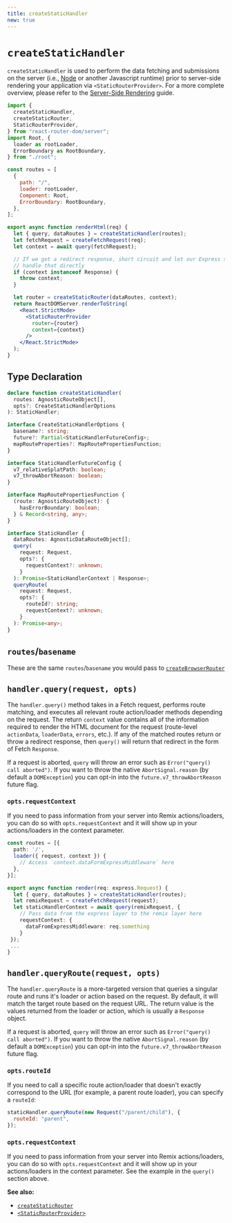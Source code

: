 ```yaml
---
title: createStaticHandler
new: true
---
```


# `createStaticHandler`

`createStaticHandler` is used to perform the data fetching and submissions on the server (i.e., [Node][node] or another Javascript runtime) prior to server-side rendering your application via `<StaticRouterProvider>`. For a more complete overview, please refer to the [Server-Side Rendering][ssr] guide.

```jsx lines=[2,21-23]
import {
  createStaticHandler,
  createStaticRouter,
  StaticRouterProvider,
} from "react-router-dom/server";
import Root, {
  loader as rootLoader,
  ErrorBoundary as RootBoundary,
} from "./root";

const routes = [
  {
    path: "/",
    loader: rootLoader,
    Component: Root,
    ErrorBoundary: RootBoundary,
  },
];

export async function renderHtml(req) {
  let { query, dataRoutes } = createStaticHandler(routes);
  let fetchRequest = createFetchRequest(req);
  let context = await query(fetchRequest);

  // If we got a redirect response, short circuit and let our Express server
  // handle that directly
  if (context instanceof Response) {
    throw context;
  }

  let router = createStaticRouter(dataRoutes, context);
  return ReactDOMServer.renderToString(
    <React.StrictMode>
      <StaticRouterProvider
        router={router}
        context={context}
      />
    </React.StrictMode>
  );
}
```

## Type Declaration

```ts
declare function createStaticHandler(
  routes: AgnosticRouteObject[],
  opts?: CreateStaticHandlerOptions
): StaticHandler;

interface CreateStaticHandlerOptions {
  basename?: string;
  future?: Partial<StaticHandlerFutureConfig>;
  mapRouteProperties?: MapRoutePropertiesFunction;
}

interface StaticHandlerFutureConfig {
  v7_relativeSplatPath: boolean;
  v7_throwAbortReason: boolean;
}

interface MapRoutePropertiesFunction {
  (route: AgnosticRouteObject): {
    hasErrorBoundary: boolean;
  } & Record<string, any>;
}

interface StaticHandler {
  dataRoutes: AgnosticDataRouteObject[];
  query(
    request: Request,
    opts?: {
      requestContext?: unknown;
    }
  ): Promise<StaticHandlerContext | Response>;
  queryRoute(
    request: Request,
    opts?: {
      routeId?: string;
      requestContext?: unknown;
    }
  ): Promise<any>;
}
```

## `routes`/`basename`

These are the same `routes`/`basename` you would pass to [`createBrowserRouter`][createbrowserrouter]

## `handler.query(request, opts)`

The `handler.query()` method takes in a Fetch request, performs route matching, and executes all relevant route action/loader methods depending on the request. The return `context` value contains all of the information required to render the HTML document for the request (route-level `actionData`, `loaderData`, `errors`, etc.). If any of the matched routes return or throw a redirect response, then `query()` will return that redirect in the form of Fetch `Response`.

If a request is aborted, `query` will throw an error such as `Error("query() call aborted")`. If you want to throw the native `AbortSignal.reason` (by default a `DOMException`) you can opt-in into the `future.v7_throwAbortReason` future flag.

### `opts.requestContext`

If you need to pass information from your server into Remix actions/loaders, you can do so with `opts.requestContext` and it will show up in your actions/loaders in the context parameter.

```ts
const routes = [{
  path: '/',
  loader({ request, context }) {
    // Access `context.dataFormExpressMiddleware` here
  },
}];

export async function render(req: express.Request) {
  let { query, dataRoutes } = createStaticHandler(routes);
  let remixRequest = createFetchRequest(request);
  let staticHandlerContext = await query(remixRequest, {
    // Pass data from the express layer to the remix layer here
    requestContext: {
      dataFromExpressMiddleware: req.something
    }
 });
 ...
}
```

## `handler.queryRoute(request, opts)`

The `handler.queryRoute` is a more-targeted version that queries a singular route and runs it's loader or action based on the request. By default, it will match the target route based on the request URL. The return value is the values returned from the loader or action, which is usually a `Response` object.

If a request is aborted, `query` will throw an error such as `Error("query() call aborted")`. If you want to throw the native `AbortSignal.reason` (by default a `DOMException`) you can opt-in into the `future.v7_throwAbortReason` future flag.

### `opts.routeId`

If you need to call a specific route action/loader that doesn't exactly correspond to the URL (for example, a parent route loader), you can specify a `routeId`:

```js
staticHandler.queryRoute(new Request("/parent/child"), {
  routeId: "parent",
});
```

### `opts.requestContext`

If you need to pass information from your server into Remix actions/loaders, you can do so with `opts.requestContext` and it will show up in your actions/loaders in the context parameter. See the example in the `query()` section above.

**See also:**

- [`createStaticRouter`][createstaticrouter]
- [`<StaticRouterProvider>`][staticrouterprovider]

[node]: https://nodejs.org/
[ssr]: ../guides/ssr
[createbrowserrouter]: ./create-browser-router
[createstaticrouter]: ../routers/create-static-router
[staticrouterprovider]: ../routers/static-router-provider
